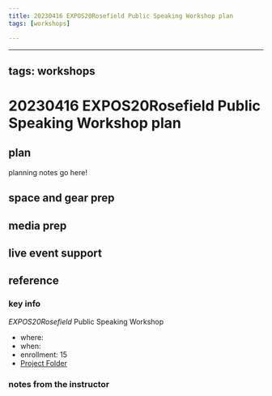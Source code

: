 ```yaml
---
title: 20230416 EXPOS20Rosefield Public Speaking Workshop plan
tags: [workshops]

---
```


---
tags: workshops
---
# 20230416 EXPOS20Rosefield Public Speaking Workshop plan

## plan
planning notes go here!
## space and gear prep
## media prep
## live event support
## reference
### key info
*EXPOS20Rosefield* Public Speaking Workshop
* where: 
* when: 
* enrollment: 15
* [Project Folder](
https://drive.google.com/drive/folders/1J9upNNJRBebl8xbyndVRyBnRsv9_nVLI)

### notes from the instructor
